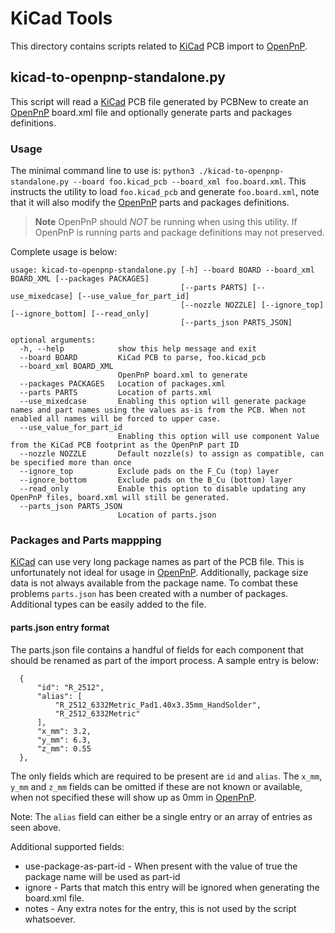 # KiCad Tools

This directory contains scripts related to [KiCad](www.kicad.org) PCB import to [OpenPnP](www.openpnp.org).

## kicad-to-openpnp-standalone.py

This script will read a [KiCad](www.kicad.org) PCB file generated by PCBNew to create
an [OpenPnP](www.openpnp.org) board.xml file and optionally generate parts and
packages definitions.

### Usage

The minimal command line to use is: `python3 ./kicad-to-openpnp-standalone.py --board foo.kicad_pcb --board_xml foo.board.xml`.
This instructs the utility to load `foo.kicad_pcb` and generate `foo.board.xml`, note that it will also
modify the [OpenPnP](www.openpnp.org) parts and packages definitions.

> **Note**
> OpenPnP should *NOT* be running when using this utility. If OpenPnP is running parts and package definitions may not preserved.

Complete usage is below:
```
usage: kicad-to-openpnp-standalone.py [-h] --board BOARD --board_xml BOARD_XML [--packages PACKAGES]
                                      [--parts PARTS] [--use_mixedcase] [--use_value_for_part_id]
                                      [--nozzle NOZZLE] [--ignore_top] [--ignore_bottom] [--read_only]
                                      [--parts_json PARTS_JSON]

optional arguments:
  -h, --help            show this help message and exit
  --board BOARD         KiCad PCB to parse, foo.kicad_pcb
  --board_xml BOARD_XML
                        OpenPnP board.xml to generate
  --packages PACKAGES   Location of packages.xml
  --parts PARTS         Location of parts.xml
  --use_mixedcase       Enabling this option will generate package names and part names using the values as-is from the PCB. When not enabled all names will be forced to upper case.
  --use_value_for_part_id
                        Enabling this option will use component Value from the KiCad PCB footprint as the OpenPnP part ID
  --nozzle NOZZLE       Default nozzle(s) to assign as compatible, can be specified more than once
  --ignore_top          Exclude pads on the F_Cu (top) layer
  --ignore_bottom       Exclude pads on the B_Cu (bottom) layer
  --read_only           Enable this option to disable updating any OpenPnP files, board.xml will still be generated.
  --parts_json PARTS_JSON
                        Location of parts.json
```

### Packages and Parts mappping

[KiCad](www.kicad.org) can use very long package names as part of the PCB file. This
is unfortunately not ideal for usage in [OpenPnP](www.openpnp.org). Additionally,
package size data is not always available from the package name. To combat these
problems `parts.json` has been created with a number of packages. Additional types
can be easily added to the file.

#### parts.json entry format

The parts.json file contains a handful of fields for each component that should be
renamed as part of the import process. A sample entry is below:

```
  {
      "id": "R_2512",
      "alias": [
          "R_2512_6332Metric_Pad1.40x3.35mm_HandSolder",
          "R_2512_6332Metric"
      ],
      "x_mm": 3.2,
      "y_mm": 6.3,
      "z_mm": 0.55
  },
```

The only fields which are required to be present are `id` and `alias`. The `x_mm`,
`y_mm` and `z_mm` fields can be omitted if these are not known or available, when
not specified these will show up as 0mm in [OpenPnP](www.openpnp.org).

Note: The `alias` field can either be a single entry or an array of entries as
seen above.

Additional supported fields:
* use-package-as-part-id - When present with the value of true the package name will be used as part-id
* ignore - Parts that match this entry will be ignored when generating the board.xml file.
* notes - Any extra notes for the entry, this is not used by the script whatsoever.